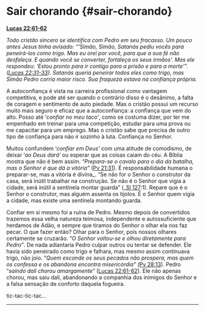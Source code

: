 # Sair chorando {#sair-chorando}

[**Lucas 22:61-62**](http://bibliaonline.com.br/acf/lc/22/61-62)

_Todo cristão sincero se identifica com Pedro em seu fracasso. Um pouco antes Jesus tinha avisado: “‘Simão, Simão, Satanás pediu vocês para peneirá-los como trigo. Mas eu orei por você, para que a sua fé não desfaleça. E quando você se converter, fortaleça os seus irmãos’. Mas ele respondeu: ‘Estou pronto para ir contigo para a prisão e para a morte’”. (_[_Lucas 22:31-33_](http://bibliaonline.com.br/acf/lc/22/31-33)_). Satanás queria peneirar todos eles como trigo, mas Simão Pedro corria maior risco. Sua fraqueza estava na confiança própria._

A autoconfiança é vista na carreira profissional como vantagem competitiva, e pode até ser quando o contrário disso é o desânimo, a falta de coragem e sentimento de auto piedade. Mas o cristão possui um recurso muito mais seguro e eficaz que a autoconfiança: a confiança que vem do alto. Posso até ‘_confiar no meu taco’_, como se costuma dizer, por ter me empenhado em treinar para uma competição, estudar para uma prova ou me capacitar para um emprego. Mas o cristão sabe que precisa de outro tipo de confiança para não ir sozinho à luta. Confiança no Senhor.

Muitos confundem ‘_confiar em Deus’_ com uma atitude de comodismo, de deixar ‘_ao Deus dará’_ ou esperar que as coisas caiam do céu. A Bíblia mostra que não é bem assim. “_Prepara-se o cavalo para o dia da batalha, mas o Senhor é que dá a vitória”_ ([Pv 21:31](http://bibliaonline.com.br/acf/pv/21/31)). É responsabilidade humana o preparar-se, mas a vitória é divina_. “Se não for o Senhor o construtor da casa, será inútil trabalhar na construção. Se não é o Senhor que vigia a cidade, será inútil a sentinela montar guarda” (_[Sl 127](http://bibliaonline.com.br/acf/sl/12/7):1). Repare que é o Senhor o construtor, mas alguém assenta os tijolos. É o Senhor quem vigia a cidade, mas existe uma sentinela montando guarda.

Confiar em si mesmo foi a ruína de Pedro. Mesmo depois de convertidos trazemos essa velha natureza teimosa, independente e autossuficiente que herdamos de Adão, e sempre que tiramos do Senhor o olhar ela nos faz pecar. O que fazer então? Olhar para o Senhor, pois nossos olhares certamente se cruzarão. “_O Senhor voltou-se e olhou diretamente para Pedro”_. De nada adiantaria Pedro culpar outros ou tentar se defender. Ele havia sido peneirado como trigo e falhara, mas mesmo assim continuava trigo, não joio. “_Quem esconde os seus pecados não prospera, mas quem os confessa e os abandona encontra misericórdia” (_[Pv 28:13](http://bibliaonline.com.br/acf/pv/28/13)). Pedro “_saindo dali chorou amargamente”_ ([Lucas 22:61-62](http://bibliaonline.com.br/acf/lc/22/61-62)). Ele não apenas chorou, mas saiu dali, abandonando a companhia dos inimigos do Senhor e a falsa sensação de conforto daquela fogueira.

tic-tac-tic-tac...

*****
